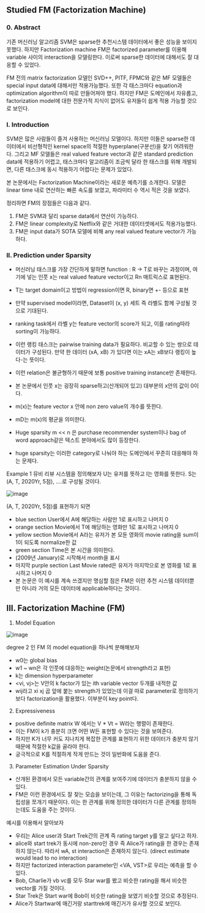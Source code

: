 ## Studied FM (Factorization Machine) 

### 0. Abstract

기존 머신러닝 알고리즘 SVM은 sparse한 추천시스템 데이터에서 좋은 성능을 보이지 못했다. 하지만 Factorization machine FM은 factorized parameter를 이용해 variable 사이의 interaction을 모델링한다. 이로써 sparse한 데이터에 대해서도 잘 대응할 수 있었다. 

FM 전의 matrix factorization 모델인 SVD++, PITF, FPMC와 같은 MF 모델들은 special input data에 대해서만 적용가능했다. 또한 각 태스크마다 equation과 optimization algorithm이 따로 만들어져야 했다. 하지만 FM은 도메인에서 자유롭고, factorization model에 대한 전문가적 지식이 없어도 유저들이 쉽게 적용 가능할 것으로 보인다. 

### I. Introduction

SVM은 많은 사람들이 즐겨 사용하는 머신러닝 모델이다. 하지만 이들은 sparse한 데이터에서 비선형적인 kernel space의 적절한 hyperplane(구분선)을 찾기 어려워한다.  그리고 MF 모델들은 real valued feature vector과 같은 standard prediction data에 적용하기 어렵고, 태스크마다 알고리즘이 조금씩 달라 한 태스크를 위해 개발되면, 다른 태스크에 동시 적용하기 어렵다는 문제가 있었다. 

본 논문에서는 Factorization Machine이라는 새로운 예측기를 소개한다. 모델은 linear time 내로 연산하는 빠른 속도를 보였고, 파라미터 수 역시 적은 것을 보였다. 

정리하면 FM의 장점들은 다음과 같다. 
1) FM은 SVM과 달리 sparse data에서 연산이 가능하다. 
2) FM은 linear complexity로 Netflix와 같은 거대한 데이터셋에서도 적용가능했다. 
3) FM은 input data가 SOTA 모델에 비해 any real valued feature vector가 가능하다. 

### II. Prediction under Sparsity

- 머신러닝 태스크를 가장 간단하게 말하면 function : R → T로 바꾸는 과정이며, 여기에 넣는 인풋 x는 real valued feature vector이고 Rn 매트릭스로 표현된다.
- T는 target domain이고 방법이 regression이면 R, binary면 +- 등으로 표현
- 만약 supervised model이라면, Dataset이 (x, y) 세트 즉 라벨도 함께 구성될 것으로 기대된다.
- ranking task에서 라벨 y는 feature vector의 score가 되고, 이를 rating따라 sorting이 가능하다.
- 이런 랭킹 태스크는 pairwise training data가 필요하다. 비교할 수 있는 쌍으로 데이터가 구성된다. 만약 한 데이터 (xA, xB) 가 있다면 이는 xA는 xB보다 랭킹이 높다-는 뜻이다.
- 이런 relation은 불균형하기 때문에 보통 positive training instance만 존재한다.

- 본 논문에서 인풋 x는 굉장히 sparse하고(산개되어 있고) 대부분의 x안의 값이 0이다.
- m(x)는 feature vector x 안에 non zero value의 개수를 뜻한다.
- mD는 m(x)의 평균을 의미한다.
- Huge sparsity m << n 은 purchase recommender system이나 bag of word approach같은 텍스트 분야에서도 많이 등장한다.
- huge sparsity는 이러한 category로 나눠야 하는 도메인에서 꾸준히 대응해야 하는 문제다.

Example 1 뮤비 리뷰 시스템을 정의해보자 
U는 유저를 뜻하고 I는 영화를 뜻한다. 
S는 (A, T, 2020Yr, 5점), ….로 구성될 것이다. 

![image](https://user-images.githubusercontent.com/68208055/216263736-27f117de-376c-4d82-84ca-5ef1ea85ac3e.png)

(A, T, 2020Yr, 5점)를 표현하기 되면 
- blue section User에서 A에 해당하는 사람만 1로 표시하고 나머지 0 
- orange section Movie에서 T에 해당하는 영화만 1로 표시하고 나머지 0 
- yellow section Movie에서 A라는 유저가 본 모둔 영화의 movie rating을 sum이 1이 되도록 normalize한 값 
- green section Time은 본 시간을 의미한다. 
- (2009년 January)로 시작해서 month을 표시 
- 마지막 purple section Last Movie rated은 유저가 마지막으로 본 영화를 1로 표시하고 나머지 0 
- 본 논문은 이 예시를 계속 쓰겠지만 명심할 점은 FM은 이런 추천 시스템 데이터뿐만 아니라 거의 모든 데이터에 applicable하다는 것이다. 

## III. Factorization Machine (FM)

1) Model Equation 

![image](https://user-images.githubusercontent.com/68208055/216263778-6d20ec72-7f11-4f60-a407-0a3de57e1f8f.png)

degree 2 인 FM 의 model equation을 하나씩 분해해보자 
- w0는 global bias
- w1 ~ wn은 각 인풋에 대응하는 weight(논문에서 strength라고 표현)
- k는 dimension  hyperparameter
- <vi, vj>는 V안의 k factor가 있는 ith variable vector 두개를 내적한 값
- wij라고 xi xj 곱 앞에 붙는 strength가 있었는데 이걸 따로 parameter로 정의하기 보다 factorization을 활용했다. 이부분이 key point다.

2) Expressiveness 

- positive definite matrix W 에서는 V * Vt = W라는 행렬이 존재한다.
- 이는 FM이 k가 충분히 크면 어떤 W든 표현할 수 있다는 것을 보여준다.
- 하지만 K가 너무 커도 지나치게 복잡한 관계를 표현하기 위한 데이터가 충분치 않기 때문에 적절한 k값을 골라야 한다.
- 궁극적으로 K를 적절하게 작게 만드는 것이 일반화에 도움을 준다.

3) Parameter Estimation Under Sparsity 

- 산개된 환경에서 모든 variable간의 관계를 보여주기에 데이터가 충분하지 않을 수 있다.
- FM은 이런 환경에서도 잘 찾는 모습을 보이는데, 그 이유는 factorizing을 통해 독립성을 쪼개기 때문이다. 이는 한 관계를 위해 정의한 데이터가 다른 관계를 정의하는데도 도움을 주는 것이다.

예시를 이용해서 알아보자
- 우리는 Alice user과 Start Trek간의 관계 즉 rating target y를 알고 싶다고 하자.
- alice와 start trek가 동시에 non-zero인 경우 즉 Alice가 rating을 한 경우는 존재하지 않는다. 따라서 wA, st interaction은 존재하지 않는다. (direct estimate would lead to no interaction)
- 하지만 factorized interaction parameter인 <VA, VST>로 우리는 예측을 할 수 있다.
- Bob, Charlie가 vb vc를 모두 Star war를 봤고 비슷한 rating을 해서 비슷한 vector를 가질 것이다.
- Star Trek은 Start war에 Bob이 비슷한 rating을 보였기 비슷할 것으로 추정된다.
- Alice가 Startwar에 매긴거랑 starttrek에 매긴거가 유사할 것으로 보인다.
